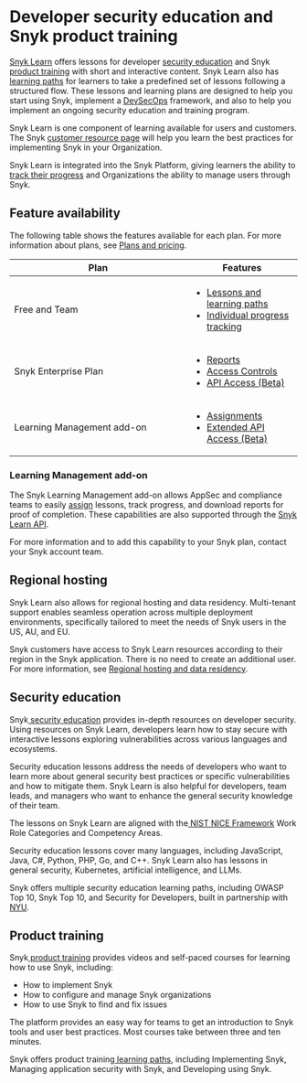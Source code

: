 # Developer security education and Snyk product training

[Snyk Learn](https://learn.snyk.io) offers lessons for developer [security education](./#security-education) and Snyk [product training](./#product-training) with short and interactive content. Snyk Learn also has[ learning paths](https://learn.snyk.io/catalog/?format=learning_path\&type=security-education) for learners to take a predefined set of lessons following a structured flow. These lessons and learning plans are designed to help you start using Snyk, implement a [DevSecOps](../getting-started/glossary.md#devsecops) framework, and also to help you implement an ongoing security education and training program.

Snyk Learn is one component of learning available for users and customers. The Snyk [customer resource page](https://snyk.io/customer-resources/) will help you learn the best practices for implementing Snyk in your Organization.

Snyk Learn is integrated into the Snyk Platform, giving learners the ability to [track their progress](your-learning/) and Organizations the ability to manage users through Snyk.

## Feature availability

The following table shows the features available for each plan. For more information about plans, see [Plans and pricing](https://snyk.io/plans/).

<table><thead><tr><th width="294">Plan</th><th>Features</th></tr></thead><tbody><tr><td>Free and Team</td><td><ul><li><a href="your-learning/">Lessons and learning paths</a></li><li><a href="your-learning/">Individual progress tracking</a></li></ul></td></tr><tr><td>Snyk Enterprise Plan</td><td><ul><li><a href="snyk-learn-reports.md">Reports</a></li><li><a href="snyk-learn-access-controls.md">Access Controls</a></li><li><a href="snyk-learn-api.md">API Access (Beta)</a></li></ul></td></tr><tr><td>Learning Management add-on</td><td><ul><li><a href="snyk-learn-assignments.md">Assignments</a></li><li><a href="snyk-learn-api.md">Extended API Access (Beta)</a></li></ul></td></tr></tbody></table>

### Learning Management add-on

The Snyk Learning Management add-on allows AppSec and compliance teams to easily [assign](snyk-learn-assignments.md) lessons, track progress, and download reports for proof of completion. These capabilities are also supported through the [Snyk Learn API](snyk-learn-api.md).

For more information and to add this capability to your Snyk plan, contact your Snyk account team.

## Regional hosting

Snyk Learn also allows for regional hosting and data residency. Multi-tenant support enables seamless operation across multiple deployment environments, specifically tailored to meet the needs of Snyk users in the US, AU, and EU.

Snyk customers have access to Snyk Learn resources according to their region in the Snyk application. There is no need to create an additional user. For more information, see [Regional hosting and data residency](../working-with-snyk/regional-hosting-and-data-residency.md).

## Security education

Snyk[ security education](https://learn.snyk.io/catalog/?type=security-education) provides in-depth resources on developer security. Using resources on Snyk Learn, developers learn how to stay secure with interactive lessons exploring vulnerabilities across various languages and ecosystems.

Security education lessons address the needs of developers who want to learn more about general security best practices or specific vulnerabilities and how to mitigate them. Snyk Learn is also helpful for developers, team leads, and managers who want to enhance the general security knowledge of their team.

The lessons on Snyk Learn are aligned with the[ NIST NICE Framework](https://www.nist.gov/itl/applied-cybersecurity/nice) Work Role Categories and Competency Areas.

Security education lessons cover many languages, including JavaScript, Java, C#, Python, PHP, Go, and C++. Snyk Learn also has lessons in general security, Kubernetes, artificial intelligence, and LLMs.

Snyk offers multiple security education learning paths, including OWASP Top 10, Snyk Top 10, and Security for Developers, built in partnership with [NYU](https://engineering.nyu.edu/academics/programs/cybersecurity-ms-online/nyu-cyber-fellows/badges/snyk).

## Product training

Snyk[ product training](https://learn.snyk.io/catalog/?type=product-training) provides videos and self-paced courses for learning how to use Snyk, including:

* How to implement Snyk
* How to configure and manage Snyk organizations
* How to use Snyk to find and fix issues

The platform provides an easy way for teams to get an introduction to Snyk tools and user best practices. Most courses take between three and ten minutes.

Snyk offers product training[ learning paths](https://learn.snyk.io/catalog/?type=product-training\&format=learning_path), including Implementing Snyk, Managing application security with Snyk, and Developing using Snyk.
